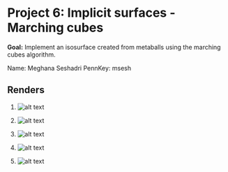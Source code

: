 # Project 6: Implicit surfaces - Marching cubes

**Goal:** Implement an isosurface created from metaballs using the marching cubes algorithm.

Name: Meghana Seshadri
PennKey: msesh

## Renders

1. ![alt text](https://github.com/MegSesh/Project5-Shaders/blob/master/renders/irid.png "Image 1")

2. ![alt text](https://github.com/MegSesh/Project5-Shaders/blob/master/renders/vignette.png "Image 1")

3. ![alt text](https://github.com/MegSesh/Project5-Shaders/blob/master/renders/pointillism.png "Image 1")

4. ![alt text](https://github.com/MegSesh/Project5-Shaders/blob/master/renders/sobel.png "Image 1")

5. ![alt text](https://github.com/MegSesh/Project5-Shaders/blob/master/renders/noise.png "Image 1")
